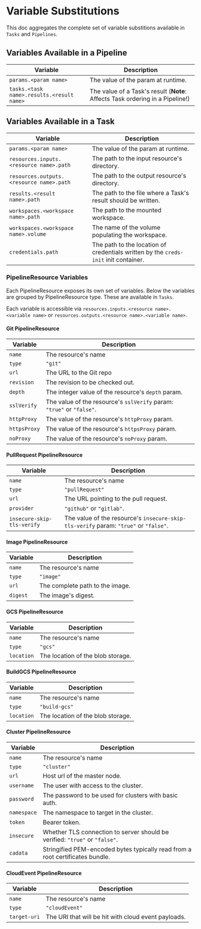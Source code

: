 <!--
---
linkTitle: "Variable Substitutions"
weight: 15
---
-->
# Variable Substitutions

This doc aggregates the complete set of variable substitions available
in `Tasks` and `Pipelines`.

## Variables Available in a Pipeline

| Variable | Description |
| -------- | ----------- |
| `params.<param name>` | The value of the param at runtime. |
| `tasks.<task name>.results.<result name>` | The value of a Task's result (**Note**: Affects Task ordering in a Pipeline!) |

## Variables Available in a Task

| Variable | Description |
| -------- | ----------- |
| `params.<param name>` | The value of the param at runtime. |
| `resources.inputs.<resource name>.path` | The path to the input resource's directory. |
| `resources.outputs.<resource name>.path` | The path to the output resource's directory. |
| `results.<result name>.path` | The path to the file where a Task's result should be written. |
| `workspaces.<workspace name>.path` | The path to the mounted workspace. |
| `workspaces.<workspace name>.volume` | The name of the volume populating the workspace. |
| `credentials.path` | The path to the location of credentials written by the `creds-init` init container. |

### PipelineResource Variables

Each PipelineResource exposes its own set of variables. Below the variables are grouped by
PipelineResource type. These are available in `Tasks`.

Each variable is accessible via `resources.inputs.<resource name>.<variable name>` or
`resources.outputs.<resource name>.<variable name>`.

#### Git PipelineResource

| Variable | Description |
| -------- | ----------- |
| `name` | The resource's name |
| `type` | `"git"` |
| `url` | The URL to the Git repo |
| `revision` | The revision to be checked out. |
| `depth` | The integer value of the resource's `depth` param. |
| `sslVerify` | The value of the resource's `sslVerify` param: `"true"` or `"false"`. |
| `httpProxy` | The value of the resource's `httpProxy` param. |
| `httpsProxy` | The value of the resource's `httpsProxy` param. |
| `noProxy` | The value of the resource's `noProxy` param. |

#### PullRequest PipelineResource

| Variable | Description |
| -------- | ----------- |
| `name` | The resource's name |
| `type` | `"pullRequest"` |
| `url` | The URL pointing to the pull request. |
| `provider` | `"github"` or `"gitlab"`. |
| `insecure-skip-tls-verify` | The value of the resource's `insecure-skip-tls-verify` param: `"true"` or `"false"`. |

#### Image PipelineResource

| Variable | Description |
| -------- | ----------- |
| `name` | The resource's name |
| `type` | `"image"` |
| `url` | The complete path to the image. |
| `digest` | The image's digest. |

#### GCS PipelineResource

| Variable | Description |
| -------- | ----------- |
| `name` | The resource's name |
| `type` | `"gcs"` |
| `location` | The location of the blob storage. |

#### BuildGCS PipelineResource

| Variable | Description |
| -------- | ----------- |
| `name` | The resource's name |
| `type` | `"build-gcs"` |
| `location` | The location of the blob storage. |

#### Cluster PipelineResource

| Variable | Description |
| -------- | ----------- |
| `name` | The resource's name |
| `type` | `"cluster"` |
| `url` | Host url of the master node. |
| `username` | The user with access to the cluster. |
| `password` | The password to be used for clusters with basic auth. |
| `namespace` | The namespace to target in the cluster. |
| `token` | Bearer token. |
| `insecure` | Whether TLS connection to server should be verified: `"true"` or `"false"`. |
| `cadata` | Stringified PEM-encoded bytes typically read from a root certificates bundle. |

#### CloudEvent PipelineResource

| Variable | Description |
| -------- | ----------- |
| `name` | The resource's name |
| `type` | `"cloudEvent"` |
| `target-uri` | The URI that will be hit with cloud event payloads. |
